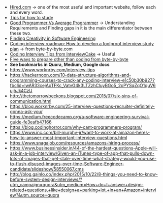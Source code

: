 - [Hired.com](https://hired.com/blog/candidates/how-to-effectively-prepare-for-technical-interviews/) -> one of the most useful and important website, follow each and every word.
- [Tips for how to study](https://haseebq.com/how-to-break-into-tech-job-hunting-and-interviews/#general-study)
- [Good Programmer Vs Average Programmer](https://hackernoon.com/good-programmer-vs-average-programmer-4a398889fe68) -> Understanding Requirements and Finding gaps in it is the main differentiator between these two.
- [Finding Creativity in Software Engineering](https://hackernoon.com/finding-creativity-in-software-engineering-5f20193ae54c)
- [Coding interview roadmap: How to develop a foolproof interview study plan](https://www.byte-by-byte.com/interview-roadmap/) -> from byte-by-byte.com
- [Coding Interview Tips from InterviewCake](https://www.interviewcake.com/coding-interview-tips) -> Useful
- [FIve ways to prepare other than coding from byte-by-byte](https://www.byte-by-byte.com/5-ways-to-prepare-for-your-coding-interview-other-than-coding/?utm_source=autoresponder&utm_medium=email&utm_campaign=new-subscribers&ck_subscriber_id=238790999)
- **See bookmarks in Quora, Medium, Google docs**
- https://www.worknrby.com/interview-tips
- https://hackernoon.com/10-data-structure-algorithms-and-programming-courses-to-crack-any-coding-interview-e1c50b30b927?fbclid=IwAR33cejAoTFKc_VatvG4k3LTZzhCIuyBGo5_2oPYSqZqO1quV6ujhJk4CzU
- http://thetomorrowbeckons.blogspot.com/2015/07/six-sins-of-communication.html
- https://blog.worknrby.com/25-interview-questions-recruiter-definitely-gonna-ask-you/
- https://medium.freecodecamp.org/a-software-engineering-survival-guide-fe3eafb47166
- https://blog.codinghorror.com/why-cant-programmers-program/
- https://www.inc.com/bill-murphy-jr/want-to-work-at-amazon-heres-how-to-answer-most-important-interview-questions.html
- https://www.snagajob.com/resources/amazons-hiring-process/
- https://www.businessinsider.in/44-of-the-hardest-questions-Apple-will-ask-in-a-job-interview/Given-an-iTunes-type-of-app-that-pulls-down-lots-of-images-that-get-stale-over-time-what-strategy-would-you-use-to-flush-disused-images-over-time-Software-Engineer-candidate/slideshow/58550067.cms
- http://blog.gainlo.co/index.php/2015/10/22/8-things-you-need-to-know-before-system-design-interviews/?utm_campaign=quora&utm_medium=How+do+I+answer+design-related+questions,+like+design+a+parking+lot,+in+an+Amazon+interview?&utm_source=quora
